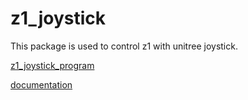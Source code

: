 # z1_joystick

This package is used to control z1 with unitree joystick.

[z1_joystick_program](https://github.com/unitreerobotics/z1_joystick)

[documentation](https://dev-z1.unitree.com/use/joystick.html)

